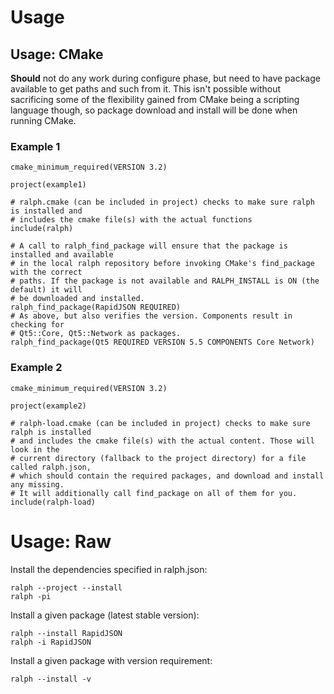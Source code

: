 # Usage

## Usage: CMake

**Should** not do any work during configure phase, but need to have package available to
get paths and such from it. This isn't possible without sacrificing some of the
flexibility gained from CMake being a scripting language though, so package download and
install will be done when running CMake.

### Example 1

    cmake_minimum_required(VERSION 3.2)
    
    project(example1)
    
    # ralph.cmake (can be included in project) checks to make sure ralph is installed and
    # includes the cmake file(s) with the actual functions
    include(ralph)
    
    # A call to ralph_find_package will ensure that the package is installed and available
    # in the local ralph repository before invoking CMake's find_package with the correct
    # paths. If the package is not available and RALPH_INSTALL is ON (the default) it will
    # be downloaded and installed.
    ralph_find_package(RapidJSON REQUIRED)
    # As above, but also verifies the version. Components result in checking for
    # Qt5::Core, Qt5::Network as packages.
    ralph_find_package(Qt5 REQUIRED VERSION 5.5 COMPONENTS Core Network)

### Example 2

    cmake_minimum_required(VERSION 3.2)
    
    project(example2)
    
    # ralph-load.cmake (can be included in project) checks to make sure ralph is installed
    # and includes the cmake file(s) with the actual content. Those will look in the
    # current directory (fallback to the project directory) for a file called ralph.json,
    # which should contain the required packages, and download and install any missing.
    # It will additionally call find_package on all of them for you.
    include(ralph-load)

# Usage: Raw

Install the dependencies specified in ralph.json:

    ralph --project --install
    ralph -pi

Install a given package (latest stable version):

    ralph --install RapidJSON
    ralph -i RapidJSON

Install a given package with version requirement:

    ralph --install -v